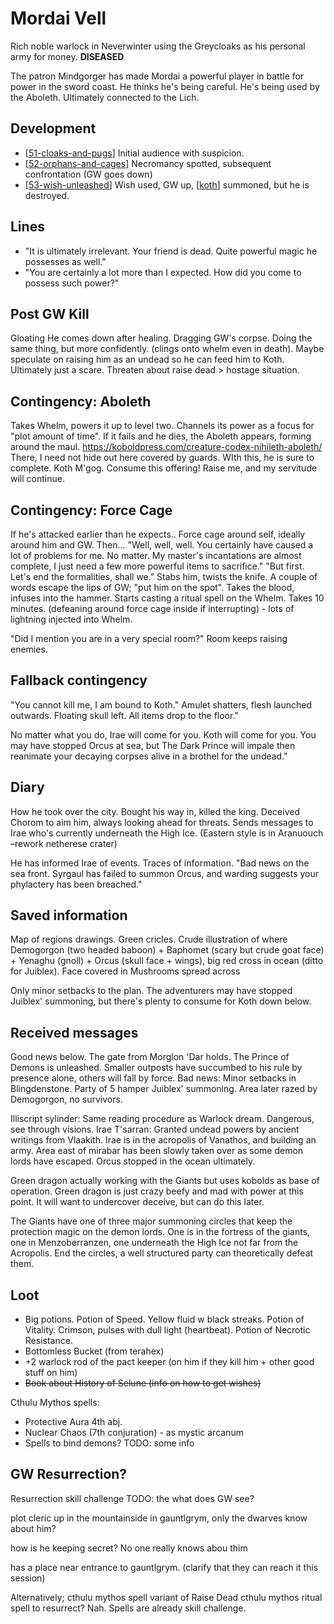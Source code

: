# Mordai Vell
Rich noble warlock in Neverwinter using the Greycloaks as his personal army for money.
**DISEASED**

The patron Mindgorger has made Mordai a powerful player in battle for power in the sword coast. He thinks he's being careful. He's being used by the Aboleth. Ultimately connected to the Lich.

## Development
- [[51-cloaks-and-pugs]] Initial audience with suspicion.
- [[52-orphans-and-cages]] Necromancy spotted, subsequent confrontation (GW goes down)
- [[53-wish-unleashed]] Wish used, GW up, [[koth]] summoned, but he is destroyed.

## Lines
- "It is ultimately irrelevant. Your friend is dead. Quite powerful magic he possesses as well."
- "You are certainly a lot more than I expected. How did you come to possess such power?"

## Post GW Kill
Gloating
He comes down after healing. Dragging GW's corpse. Doing the same thing, but more confidently. (clings onto whelm even in death).
Maybe speculate on raising him as an undead so he can feed him to Koth. Ultimately just a scare. Threaten about raise dead > hostage situation.

## Contingency: Aboleth
Takes Whelm, powers it up to level two. Channels its power as a focus for "plot amount of time".
If it fails and he dies, the Aboleth appears, forming around the maul.
https://koboldpress.com/creature-codex-nihileth-aboleth/
There, I need not hide out here covered by guards. WIth this, he is sure to complete. Koth M'gog. Consume this offering! Raise me, and my servitude will continue.


## Contingency: Force Cage
If he's attacked earlier than he expects.. Force cage around self, ideally around him and GW.
Then...
"Well, well, well. You certainly have caused a lot of problems for me. No matter. My master's incantations are almost complete, I just need a few more powerful items to sacrifice."
"But first. Let's end the formalities, shall we." Stabs him, twists the knife. A couple of words escape the lips of GW; "put him on the spot".
Takes the blood, infuses into the hammer. Starts casting a ritual spell on the Whelm. Takes 10 minutes.  (defeaning around force cage inside if interrupting) - lots of lightning injected into Whelm.

"Did I mention you are in a very special room?"  Room keeps raising enemies.

## Fallback contingency
"You cannot kill me, I am bound to Koth." Amulet shatters, flesh launched outwards. Floating skull left. All items drop to the floor."

No matter what you do, Irae will come for you. Koth will come for you. You may have stopped Orcus at sea, but The Dark Prince will impale then reanimate your decaying corpses alive in a brothel for the undead."

## Diary
How he took over the city. Bought his way in, killed the king. Deceived Chorom to aim him, always looking ahead for threats. Sends messages to Irae who's currently underneath the High Ice. (Eastern style is in Aranuouch –rework netherese crater)

He has informed Irae of events. Traces of information. "Bad news on the sea front. Syrgaul has failed to summon Orcus, and warding suggests your phylactery has been breached."

## Saved information
Map of regions drawings. Green cricles. Crude illustration of where Demogorgon (two headed baboon) + Baphomet (scary but crude goat face) + Yenaghu (gnoll) + Orcus (skull face + wings), big red cross in ocean (ditto for Juiblex). Face covered in Mushrooms spread across

Only minor setbacks to the plan. The adventurers may have stopped Juiblex' summoning, but there's plenty to consume for Koth down below.

## Received messages
Good news below. The gate from Morglon 'Dar holds. The Prince of Demons is unleashed. Smaller outposts have succumbed to his rule by presence alone, others will fall by force.
Bad news:
Minor setbacks in Blingdenstone. Party of 5 hamper Juiblex' summoning. Area later razed by Demogorgon, no survivors.

Illiscript sylinder: Same reading procedure as Warlock dream. Dangerous, see through visions.
Irae T'sarran: Granted undead powers by ancient writings from Vlaakith. Irae is in the acropolis of Vanathos, and building an army. Area east of mirabar has been slowly taken over as some demon lords have escaped.
Orcus stopped in the ocean ultimately.

Green dragon actually working with the Giants but uses kobolds as base of operation.
Green dragon is just crazy beefy and mad with power at this point. It will want to undercover deceive, but can do this later.

The Giants have one of three major summoning circles that keep the protection magic on the demon lords. One is in the fortress of the giants, one in Menzoberranzen, one underneath the High Ice not far from the Acropolis. End the circles, a well structured party can theoretically defeat them.

## Loot
- Big potions. Potion of Speed. Yellow fluid w black streaks. Potion of Vitality. Crimson, pulses with dull light (heartbeat). Potion of Necrotic Resistance.
- Bottomless Bucket (from terahex)
- +2 warlock rod of the pact keeper (on him if they kill him + other good stuff on him)
- ~~Book about History of Selune (info on how to get wishes)~~

Cthulu Mythos spells:
- Protective Aura 4th abj.
- Nuclear Chaos (7th conjuration) - as mystic arcanum
- Spells to bind demons? TODO: some info

## GW Resurrection?
Resurrection skill challenge
TODO: the what does GW see?

plot cleric up in the mountainside
in gauntlgrym, only the dwarves know about him?

how is he keeping secret?
No one really knows abou thim

has a place near entrance to gauntlgrym.
(clarify that they can reach it this session)

Alternatively; cthulu mythos spell variant of Raise Dead
cthulu mythos ritual spell to resurrect? Nah. Spells are already skill challenge.

[//begin]: # "Autogenerated link references for markdown compatibility"
[51-cloaks-and-pugs]: ../recaps/51-cloaks-and-pugs "51-cloaks-and-pugs"
[52-orphans-and-cages]: ../recaps/52-orphans-and-cages "52-orphans-and-cages"
[53-wish-unleashed]: ../recaps/53-wish-unleashed "53-wish-unleashed"
[koth]: koth "Koth M'gog Mindgorger"
[//end]: # "Autogenerated link references"